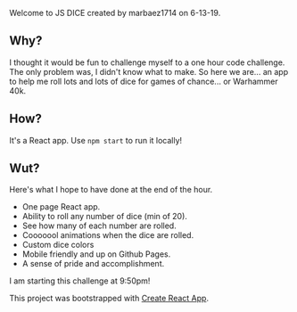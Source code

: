 Welcome to JS DICE created by marbaez1714 on 6-13-19. 


## Why? 
I thought it would be fun to challenge myself to a one hour code challenge. The only problem was, I didn't know what to make. So here we are... an app to help me roll lots and lots of dice for games of chance... or Warhammer 40k. 

## How? 
It's a React app. Use `npm start` to run it locally!

## Wut?
Here's what I hope to have done at the end of the hour. 

- One page React app.
- Ability to roll any number of dice (min of 20).  
- See how many of each number are rolled.
- Cooooool animations when the dice are rolled. 
- Custom dice colors
- Mobile friendly and up on Github Pages.
- A sense of pride and accomplishment. 

I am starting this challenge at 9:50pm! 



This project was bootstrapped with [Create React App](https://github.com/facebook/create-react-app).
